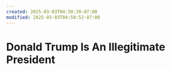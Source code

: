 ```yaml
---
created: 2025-03-03T04:50:39-07:00
modified: 2025-03-03T04:50:52-07:00
---
```


# Donald Trump Is An Illegitimate President

